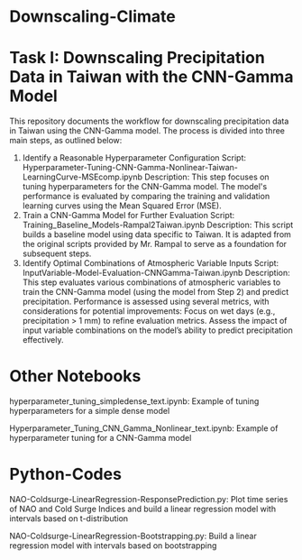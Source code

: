 # Downscaling-Climate

# Task I: Downscaling Precipitation Data in Taiwan with the CNN-Gamma Model

This repository documents the workflow for downscaling precipitation data in Taiwan using the CNN-Gamma model. The process is divided into three main steps, as outlined below:

1. Identify a Reasonable Hyperparameter Configuration
Script: Hyperparameter-Tuning-CNN-Gamma-Nonlinear-Taiwan-LearningCurve-MSEcomp.ipynb
Description: This step focuses on tuning hyperparameters for the CNN-Gamma model. The model's performance is evaluated by comparing the training and validation learning curves using the Mean Squared Error (MSE).
2. Train a CNN-Gamma Model for Further Evaluation
Script: Training_Baseline_Models-Rampal2Taiwan.ipynb
Description: This script builds a baseline model using data specific to Taiwan. It is adapted from the original scripts provided by Mr. Rampal to serve as a foundation for subsequent steps.
3. Identify Optimal Combinations of Atmospheric Variable Inputs
Script: InputVariable-Model-Evaluation-CNNGamma-Taiwan.ipynb
Description: This step evaluates various combinations of atmospheric variables to train the CNN-Gamma model (using the model from Step 2) and predict precipitation. Performance is assessed using several metrics, with considerations for potential improvements:
Focus on wet days (e.g., precipitation > 1 mm) to refine evaluation metrics.
Assess the impact of input variable combinations on the model’s ability to predict precipitation effectively.


# Other Notebooks
hyperparameter_tuning_simpledense_text.ipynb: Example of tuning hyperparameters for a simple dense model

Hyperparameter_Tuning_CNN_Gamma_Nonlinear_text.ipynb: Example of hyperparameter tuning for a CNN-Gamma model


# Python-Codes
NAO-Coldsurge-LinearRegression-ResponsePrediction.py: Plot time series of NAO and Cold Surge Indices and build a linear regression model with intervals based on t-distribution

NAO-Coldsurge-LinearRegression-Bootstrapping.py: Build a linear regression model with intervals based on bootstrapping
